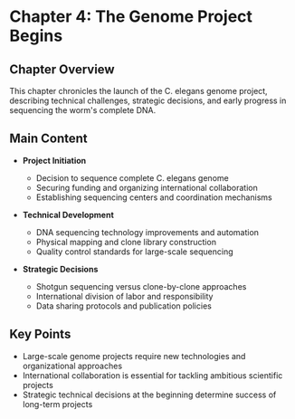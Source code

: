 # Chapter 4: The Genome Project Begins

## Chapter Overview
This chapter chronicles the launch of the C. elegans genome project, describing technical challenges, strategic decisions, and early progress in sequencing the worm's complete DNA.

## Main Content
- **Project Initiation**
  - Decision to sequence complete C. elegans genome
  - Securing funding and organizing international collaboration
  - Establishing sequencing centers and coordination mechanisms

- **Technical Development**
  - DNA sequencing technology improvements and automation
  - Physical mapping and clone library construction
  - Quality control standards for large-scale sequencing

- **Strategic Decisions**
  - Shotgun sequencing versus clone-by-clone approaches
  - International division of labor and responsibility
  - Data sharing protocols and publication policies

## Key Points
- Large-scale genome projects require new technologies and organizational approaches
- International collaboration is essential for tackling ambitious scientific projects
- Strategic technical decisions at the beginning determine success of long-term projects